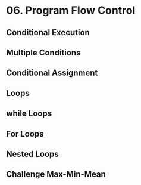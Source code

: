 # 06. Program Flow Control

## Conditional Execution

## Multiple Conditions

## Conditional Assignment

## Loops

## while Loops

## For Loops

## Nested Loops

## Challenge Max-Min-Mean
